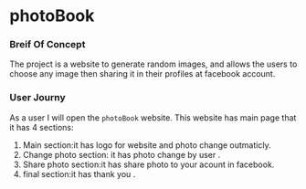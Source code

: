 # photoBook

### Breif Of Concept
  The project is a website to generate random images, and allows the  users to choose any image then sharing it in their profiles at facebook account.

### User Journy
As a user I will open the `photoBook` website. This website has main page that it has 4 sections:
1. Main section:it has logo for website and photo change outmaticly.
2. Change photo section: it has photo change by user .
3. Share photo section:it has share photo to your acount in facebook.
4. final section:it has thank you .
